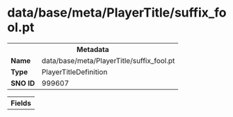 <h1>data/base/meta/PlayerTitle/suffix_fool.pt</h1><table><tr><th colspan="100%">Metadata</th></tr><tr><td><b>Name</b></td><td>data/base/meta/PlayerTitle/suffix_fool.pt</td></tr><tr><td><b>Type</b></td><td>PlayerTitleDefinition</td></tr><tr><td><b>SNO ID</b></td><td>999607</td></tr></table>

<table><tr><th colspan="100%">Fields</th></tr></table>

